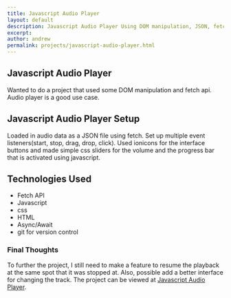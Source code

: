 ```yaml
---
title: Javascript Audio Player
layout: default
description: Javascript Audio Player Using DOM manipulation, JSON, fetch API, async/await, and native HTML audio
excerpt:
author: andrew
permalink: projects/javascript-audio-player.html
---
```


## Javascript Audio Player

Wanted to do a project that used some DOM manipulation and fetch api. Audio player is a good use case.

## Javascript Audio Player Setup

Loaded in audio data as a JSON file using fetch. Set up multiple event listeners(start, stop, drag, drop, click). Used ionicons for the interface buttons and made simple css sliders for the volume and the progress bar that is activated using javascript.

## Technologies Used

- Fetch API
- Javascript
- css
- HTML
- Async/Await
- git for version control

### Final Thoughts

To further the project, I still need to make a feature to resume the playback at the same spot that it was stopped at. Also, possible add a better interface for changing the track. The project can be viewed at <a class="visible inline-link" href="https://elkcityhazard.github.io/audio-player/" title="javascript audio player">Javascript Audio Player</a>.
